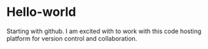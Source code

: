 # Hello-world
Starting with github. I am excited with to work with this code hosting platform for version control and collaboration.
